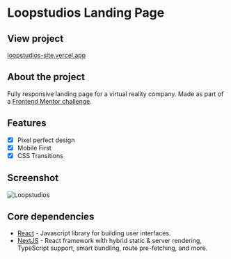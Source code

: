 # Loopstudios Landing Page

## View project

[loopstudios-site.vercel.app](https://loopstudios-site.vercel.app/)

## About the project

Fully responsive landing page for a virtual reality company. Made as part of a [Frontend Mentor challenge](https://www.frontendmentor.io/challenges/loopstudios-landing-page-N88J5Onjw).

## Features

- [x] Pixel perfect design
- [x] Mobile First
- [x] CSS Transitions

## Screenshot

![Loopstudios](https://bryangama.com/_next/image?url=%2Fimgs%2Fprojects%2Floopstudios.png&w=1920&q=75)

## Core dependencies

- [React](https://reactjs.org/) - Javascript library for building user interfaces.  
- [NextJS](https://nextjs.org/) - React framework with hybrid static & server rendering, TypeScript support, smart bundling, route pre-fetching, and more.  
